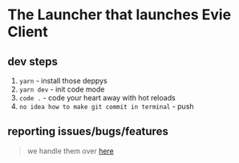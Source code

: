 # The Launcher that launches Evie Client

## dev steps

1. `yarn` - install those deppys
2. `yarn dev` - init code mode
3. `code .` - code your heart away with hot reloads
4. `no idea how to make git commit in terminal` - push

## reporting issues/bugs/features

> we handle them over [here](https://github.com/EvieClient/EvieClient-Releases/issues/new/choose)
